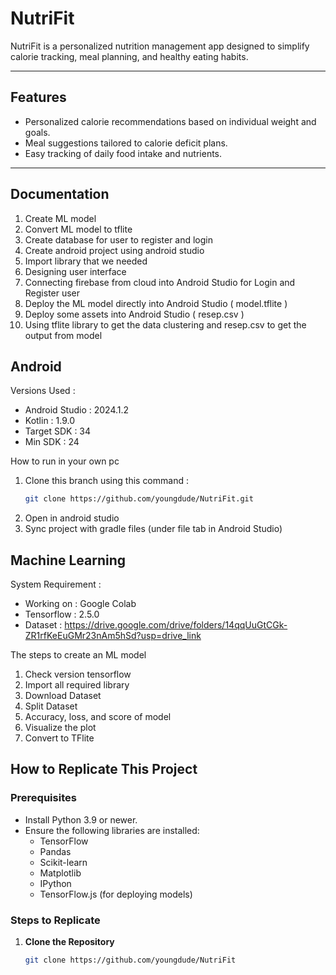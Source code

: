 # NutriFit

NutriFit is a personalized nutrition management app designed to simplify calorie tracking, meal planning, and healthy eating habits.

---

## Features
- Personalized calorie recommendations based on individual weight and goals.
- Meal suggestions tailored to calorie deficit plans.
- Easy tracking of daily food intake and nutrients.

---

## Documentation 
1. Create ML model
2. Convert ML model to tflite
3. Create database for user to register and login
4. Create android project using android studio
5. Import library that we needed
6. Designing user interface
7. Connecting firebase from cloud into Android Studio for Login and Register user
8. Deploy the ML model directly into Android Studio ( model.tflite )
9. Deploy some assets into Android Studio ( resep.csv )
10. Using tflite library to get the data clustering and resep.csv to get the output from model

## Android

Versions Used :

- Android Studio : 2024.1.2
- Kotlin : 1.9.0
- Target SDK : 34
- Min SDK : 24

How to run in your own pc 
1. Clone this branch using this command :
   ```bash
   git clone https://github.com/youngdude/NutriFit.git
2. Open in android studio
3. Sync project with gradle files (under file tab in Android Studio)

## Machine Learning

System Requirement :

- Working on : Google Colab
- Tensorflow : 2.5.0
- Dataset : https://drive.google.com/drive/folders/14qqUuGtCGk-ZR1rfKeEuGMr23nAm5hSd?usp=drive_link

The steps to create an ML model
1. Check version tensorflow
2. Import all required library
3. Download Dataset
4. Split Dataset
5. Accuracy, loss, and score of model
6. Visualize the plot
7. Convert to TFlite

## How to Replicate This Project

### Prerequisites
- Install Python 3.9 or newer.
- Ensure the following libraries are installed:
  - TensorFlow
  - Pandas
  - Scikit-learn
  - Matplotlib
  - IPython
  - TensorFlow.js (for deploying models)

### Steps to Replicate

1. **Clone the Repository**  
   ```bash
   git clone https://github.com/youngdude/NutriFit
